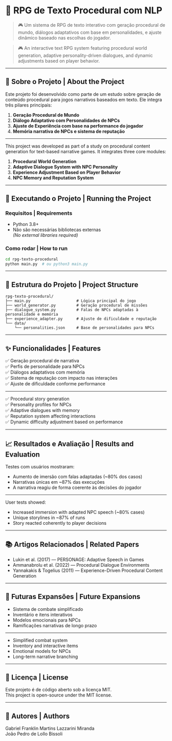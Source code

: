 
# 🧙 RPG de Texto Procedural com NLP

> 🎮 Um sistema de RPG de texto interativo com geração procedural de mundo, diálogos adaptativos com base em personalidades, e ajuste dinâmico baseado nas escolhas do jogador.

> 🎮 An interactive text RPG system featuring procedural world generation, adaptive personality-driven dialogues, and dynamic adjustments based on player behavior.

---

## 📌 Sobre o Projeto | About the Project

Este projeto foi desenvolvido como parte de um estudo sobre geração de conteúdo procedural para jogos narrativos baseados em texto. Ele integra três pilares principais:

1. **Geração Procedural de Mundo**  
2. **Diálogo Adaptativo com Personalidades de NPCs**  
3. **Ajuste de Experiência com base na performance do jogador**  
4. **Memória narrativa de NPCs e sistema de reputação**

---

This project was developed as part of a study on procedural content generation for text-based narrative games. It integrates three core modules:

1. **Procedural World Generation**  
2. **Adaptive Dialogue System with NPC Personality**  
3. **Experience Adjustment Based on Player Behavior**  
4. **NPC Memory and Reputation System**

---

## 🚀 Executando o Projeto | Running the Project

### Requisitos | Requirements
- Python 3.8+
- Não são necessárias bibliotecas externas  
  *(No external libraries required)*

### Como rodar | How to run

```bash
cd rpg-texto-procedural
python main.py  # ou python3 main.py
```

---

## 🧩 Estrutura do Projeto | Project Structure

```
rpg-texto-procedural/
├── main.py                    # Lógica principal do jogo
├── world_generator.py         # Geração procedural de missões
├── dialogue_system.py         # Falas de NPCs adaptadas à personalidade e memória
├── experience_adapter.py      # Ajuste de dificuldade e reputação
└── data/
    └── personalities.json     # Base de personalidades para NPCs
```

---

## ✨ Funcionalidades | Features

✅ Geração procedural de narrativa  
✅ Perfis de personalidade para NPCs  
✅ Diálogos adaptativos com memória  
✅ Sistema de reputação com impacto nas interações  
✅ Ajuste de dificuldade conforme performance  

---

✅ Procedural story generation  
✅ Personality profiles for NPCs  
✅ Adaptive dialogues with memory  
✅ Reputation system affecting interactions  
✅ Dynamic difficulty adjustment based on performance  

---

## 📈 Resultados e Avaliação | Results and Evaluation

Testes com usuários mostraram:

- Aumento de imersão com falas adaptadas (~80% dos casos)
- Narrativas únicas em ~87% das execuções
- A narrativa reagiu de forma coerente às decisões do jogador

---

User tests showed:

- Increased immersion with adapted NPC speech (~80% cases)
- Unique storylines in ~87% of runs
- Story reacted coherently to player decisions

---

## 📚 Artigos Relacionados | Related Papers

- Lukin et al. (2017) — PERSONAGE: Adaptive Speech in Games  
- Ammanabrolu et al. (2022) — Procedural Dialogue Environments  
- Yannakakis & Togelius (2011) — Experience-Driven Procedural Content Generation

---

## 📌 Futuras Expansões | Future Expansions

- Sistema de combate simplificado  
- Inventário e itens interativos  
- Modelos emocionais para NPCs  
- Ramificações narrativas de longo prazo

---

- Simplified combat system  
- Inventory and interactive items  
- Emotional models for NPCs  
- Long-term narrative branching

---

## 📄 Licença | License

Este projeto é de código aberto sob a licença MIT.  
This project is open-source under the MIT license.

---

## 👥 Autores | Authors

Gabriel Franklin Martins Lazzarini Miranda  
João Pedro de Lollo Bissoli  
